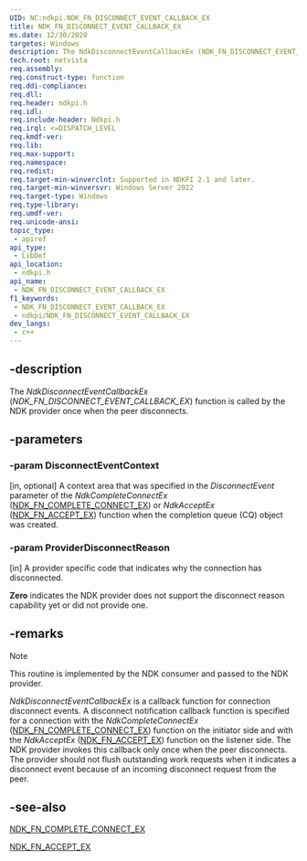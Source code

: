 ```yaml
---
UID: NC:ndkpi.NDK_FN_DISCONNECT_EVENT_CALLBACK_EX
title: NDK_FN_DISCONNECT_EVENT_CALLBACK_EX
ms.date: 12/30/2020
targetos: Windows
description: The NdkDisconnectEventCallbackEx (NDK_FN_DISCONNECT_EVENT_CALLBACK_EX) function is called by the NDK provider once when the peer disconnects.
tech.root: netvista
req.assembly: 
req.construct-type: function
req.ddi-compliance: 
req.dll: 
req.header: ndkpi.h
req.idl: 
req.include-header: Ndkpi.h
req.irql: <=DISPATCH_LEVEL
req.kmdf-ver: 
req.lib: 
req.max-support: 
req.namespace: 
req.redist: 
req.target-min-winverclnt: Supported in NDKPI 2.1 and later.
req.target-min-winversvr: Windows Server 2022
req.target-type: Windows
req.type-library: 
req.umdf-ver: 
req.unicode-ansi: 
topic_type:
 - apiref
api_type:
 - LibDef
api_location:
 - ndkpi.h
api_name:
 - NDK_FN_DISCONNECT_EVENT_CALLBACK_EX
f1_keywords:
 - NDK_FN_DISCONNECT_EVENT_CALLBACK_EX
 - ndkpi/NDK_FN_DISCONNECT_EVENT_CALLBACK_EX
dev_langs:
 - c++
---
```


## -description

The *NdkDisconnectEventCallbackEx* (*NDK_FN_DISCONNECT_EVENT_CALLBACK_EX*) function is called by the NDK provider once when the peer disconnects.

## -parameters

### -param DisconnectEventContext

[in, optional]
A context area that was specified in the *DisconnectEvent* parameter of the *NdkCompleteConnectEx* ([NDK_FN_COMPLETE_CONNECT_EX](nc-ndkpi-ndk_fn_complete_connect_ex.md)) or *NdkAcceptEx* ([NDK_FN_ACCEPT_EX](nc-ndkpi-ndk_fn_accept_ex.md)) function when the completion queue (CQ) object was created.

### -param ProviderDisconnectReason

[in]
A provider specific code that indicates why the connection has disconnected.

**Zero** indicates the NDK provider does not support the disconnect reason capability yet or did not provide one. 

## -remarks

> [!NOTE]
> This routine is implemented by the NDK consumer and passed to the NDK provider.

*NdkDisconnectEventCallbackEx* is a callback function for connection disconnect events.  A disconnect notification callback function is specified for a connection with the *NdkCompleteConnectEx* ([NDK_FN_COMPLETE_CONNECT_EX](nc-ndkpi-ndk_fn_complete_connect_ex.md)) function on the initiator side and with the *NdkAcceptEx* ([NDK_FN_ACCEPT_EX](nc-ndkpi-ndk_fn_accept_ex.md)) function on the listener side. The NDK provider invokes this callback only once when the peer disconnects. The provider should not flush outstanding work requests when it indicates a disconnect event because of an incoming disconnect request from the peer.

## -see-also

[NDK_FN_COMPLETE_CONNECT_EX](nc-ndkpi-ndk_fn_complete_connect_ex.md)

[NDK_FN_ACCEPT_EX](nc-ndkpi-ndk_fn_accept_ex.md)